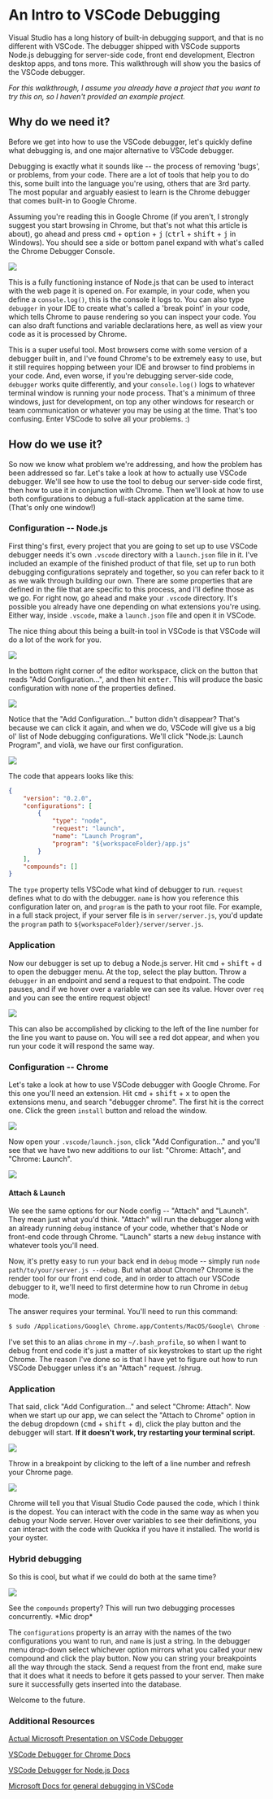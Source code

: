 # An Intro to VSCode Debugging

Visual Studio has a long history of built-in debugging support, and that is no different with VSCode. The debugger shipped with VSCode supports Node.js debugging for server-side code, front end development, Electron desktop apps, and tons more. This walkthrough will show you the basics of the VSCode debugger.

*For this walkthrough, I assume you already have a project that you want to try this on, so I haven't provided an example project.*

## Why do we need it?

Before we get into how to use the VSCode debugger, let's quickly define what debugging is, and one major alternative to VSCode debugger.


Debugging is exactly what it sounds like -- the process of removing 'bugs', or problems, from your code. There are a lot of tools that help you to do this, some built into the language you're using, others that are 3rd party. The most popular and arguably easiest to learn is the Chrome debugger that comes built-in to Google Chrome.


Assuming you're reading this in Google Chrome (if you aren't, I strongly suggest you start browsing in Chrome, but that's not what this article is about), go ahead and press <kbd>cmd</kbd> + <kbd>option</kbd> + <kbd>j</kbd> (<kbd>ctrl</kbd> + <kbd>shift</kbd> + <kbd>j</kbd> in Windows). You should see a side or bottom panel expand with what's called the Chrome Debugger Console.


![](https://s1.postimg.org/9tsg6agzpb/Screen_Shot_2017-10-11_at_10.19.52_AM.png)


This is a fully functioning instance of Node.js that can be used to interact with the web page it is opened on. For example, in your code, when you define a `console.log()`, this is the console it logs to. You can also type `debugger` in your IDE to create what's called a 'break point' in your code, which tells Chrome to pause rendering so you can inspect your code. You can also draft functions and variable declarations here, as well as view your code as it is processed by Chrome.


This is a super useful tool. Most browsers come with some version of a debugger built in, and I've found Chrome's to be extremely easy to use, but it still requires hopping between your IDE and browser to find problems in your code. And, even worse, if you're debugging server-side code, `debugger` works quite differently, and your `console.log()` logs to whatever terminal window is running your node process. That's a minimum of three windows, just for development, on top any other windows for research or team communication or whatever you may be using at the time. That's too confusing. Enter VSCode to solve all your problems. :)



## How do we use it?

So now we know what problem we're addressing, and how the problem has been addressed so far. Let's take a look at how to actually use VSCode debugger. We'll see how to use the tool to debug our server-side code first, then how to use it in conjunction with Chrome. Then we'll look at how to use both configurations to debug a full-stack application at the same time. (That's only one window!)

### Configuration -- Node.js

First thing's first, every project that you are going to set up to use VSCode debugger needs it's own `.vscode` directory with a `launch.json` file in it. I've included an example of the finished product of that file, set up to run both debugging configurations seprately and together, so you can refer back to it as we walk through building our own. There are some properties that are defined in the file that are specific to this process, and I'll define those as we go. For right now, go ahead and make your `.vscode` directory. It's possible you already have one depending on what extensions you're using. Either way, inside `.vscode`, make a `launch.json` file and open it in VSCode.

The nice thing about this being a built-in tool in VSCode is that VSCode will do a lot of the work for you. 

![](https://s1.postimg.org/1ddmjqss0f/Screen_Shot_2017-10-11_at_1.46.49_PM.png)

In the bottom right corner of the editor workspace, click on the button that reads "Add Configuration...", and then hit <kbd>enter</kbd>. This will produce the basic configuration with none of the properties defined.

![](https://s1.postimg.org/1fjgul5qa7/Screen_Shot_2017-10-11_at_1.53.57_PM.png)

Notice that the "Add Configuration..." button didn't disappear? That's because we can click it again, and when we do, VSCode will give us a big ol' list of Node debugging configurations. We'll click "Node.js: Launch Program", and violà, we have our first configuration.

![](https://s1.postimg.org/639xxf8gwf/Screen_Shot_2017-10-11_at_2.18.06_PM.png)

The code that appears looks like this:

```json
{
    "version": "0.2.0",
    "configurations": [
        {
            "type": "node",
            "request": "launch",
            "name": "Launch Program",
            "program": "${workspaceFolder}/app.js"
        }
    ],
    "compounds": []
}
```
The `type` property tells VSCode what kind of debugger to run. `request` defines what to do with the debugger. `name` is how you reference this configuration later on, and `program` is the path to your root file. For example, in a full stack project, if your server file is in `server/server.js`, you'd update the `program` path to `${workspaceFolder}/server/server.js`.

### Application

Now our debugger is set up to debug a Node.js server. Hit <kbd>cmd</kbd> + <kbd>shift</kbd> + <kbd>d</kbd> to open the debugger menu. At the top, select the play button. Throw a `debugger` in an endpoint and send a request to that endpoint. The code pauses, and if we hover over a variable we can see its value. Hover over `req` and you can see the entire request object!

![](https://s1.postimg.org/7lrjx6fthb/Screen_Shot_2017-10-11_at_4.35.08_PM.png)

This can also be accomplished by clicking to the left of the line number for the line you want to pause on. You will see a red dot appear, and when you run your code it will respond the same way.

### Configuration -- Chrome

Let's take a look at how to use VSCode debugger with Google Chrome. For this one you'll need an extension. Hit <kbd>cmd</kbd> + <kbd>shift</kbd> + <kbd>x</kbd> to open the extensions menu, and search "debugger chrome". The first hit is the correct one. Click the green `install` button and reload the window.

![](https://s1.postimg.org/51mg9era33/Screen_Shot_2017-10-17_at_1.04.10_PM.png)

Now open your `.vscode/launch.json`, click "Add Configuration..." and you'll see that we have two new additions to our list: "Chrome: Attach", and "Chrome: Launch".

![](https://s1.postimg.org/9tji6ojif3/Screen_Shot_2017-10-17_at_1.09.23_PM.png)

#### Attach & Launch

We see the same options for our Node config -- "Attach" and "Launch". They mean just what you'd think. "Attach" will run the debugger along with an already running `debug` instance of your code, whether that's Node or front-end code through Chrome. "Launch" starts a new `debug` instance with whatever tools you'll need.

Now, it's pretty easy to run your back end in `debug` mode -- simply run `node path/to/your/server.js --debug`. But what about Chrome? Chrome is the render tool for our front end code, and in order to attach our VSCode debugger to it, we'll need to first determine how to run Chrome in `debug` mode.

The answer requires your terminal. You'll need to run this command:
```bash
$ sudo /Applications/Google\ Chrome.app/Contents/MacOS/Google\ Chrome --remote-debugging-port=9222
```
I've set this to an alias `chrome` in my `~/.bash_profile`, so when I want to debug front end code it's just a matter of six keystrokes to start up the right Chrome. The reason I've done so is that I have yet to figure out how to run VSCode Debugger unless it's an "Attach" request. /shrug.

### Application

That said, click "Add Configuration..." and select "Chrome: Attach". Now when we start up our app, we can select the "Attach to Chrome" option in the debug dropdown (<kbd>cmd</kbd> + <kbd>shift</kbd> + <kbd>d</kbd>), click the play button and the debugger will start. **If it doesn't work, try restarting your terminal script.** 

![](https://s1.postimg.org/5eaa9fv2db/Screen_Shot_2017-10-17_at_5.04.18_PM.png)

Throw in a breakpoint by clicking to the left of a line number and refresh your Chrome page.

![](https://s1.postimg.org/4wk8kv46vj/Screen_Shot_2017-10-17_at_4.51.00_PM.png)

Chrome will tell you that Visual Studio Code paused the code, which I think is the dopest. You can interact with the code in the same way as when you debug your Node server. Hover over variables to see their definitions, you can interact with the code with Quokka if you have it installed. The world is your oyster.

### Hybrid debugging

So this is cool, but what if we could do both at the same time?

![](https://s1.postimg.org/2vkrfawr7j/Screen_Shot_2017-10-17_at_5.13.55_PM.png)

See the `compounds` property? This will run two debugging processes concurrently. \*Mic drop\*

The `configurations` property is an array with the names of the two configurations you want to run, and `name` is just a string. In the debugger menu drop-down select whichever option mirrors what you called your new compound and click the play button. Now you can string your breakpoints all the way through the stack. Send a request from the front end, make sure that it does what it needs to before it gets passed to your server. Then make sure it successfully gets inserted into the database.

Welcome to the future.

### Additional Resources

[Actual Microsoft Presentation on VSCode Debugger](https://youtu.be/UcW1FHNvy8M)

[VSCode Debugger for Chrome Docs](https://code.visualstudio.com/blogs/2016/02/23/introducing-chrome-debugger-for-vs-code)

[VSCode Debugger for Node.js Docs](https://code.visualstudio.com/docs/nodejs/nodejs-debugging)

[Microsoft Docs for general debugging in VSCode](https://code.visualstudio.com/docs/editor/debugging#_debugger-extensions)

